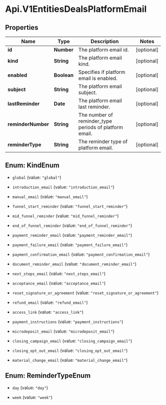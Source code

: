 # Api.V1EntitiesDealsPlatformEmail

## Properties

Name | Type | Description | Notes
------------ | ------------- | ------------- | -------------
**id** | **Number** | The platform email id. | [optional] 
**kind** | **String** | The platform email kind. | [optional] 
**enabled** | **Boolean** | Specifies if platform email is enabled. | [optional] 
**subject** | **String** | The platform email subject. | [optional] 
**lastReminder** | **Date** | The platform email last reminder. | [optional] 
**reminderNumber** | **String** | The number of reminder_type periods of platform email. | [optional] 
**reminderType** | **String** | The reminder type of platform email. | [optional] 



## Enum: KindEnum


* `global` (value: `"global"`)

* `introduction_email` (value: `"introduction_email"`)

* `manual_email` (value: `"manual_email"`)

* `funnel_start_reminder` (value: `"funnel_start_reminder"`)

* `mid_funnel_reminder` (value: `"mid_funnel_reminder"`)

* `end_of_funnel_reminder` (value: `"end_of_funnel_reminder"`)

* `payment_reminder_email` (value: `"payment_reminder_email"`)

* `payment_failure_email` (value: `"payment_failure_email"`)

* `payment_confirmation_email` (value: `"payment_confirmation_email"`)

* `document_reminder_email` (value: `"document_reminder_email"`)

* `next_steps_email` (value: `"next_steps_email"`)

* `acceptance_email` (value: `"acceptance_email"`)

* `reset_signature_or_agreement` (value: `"reset_signature_or_agreement"`)

* `refund_email` (value: `"refund_email"`)

* `access_link` (value: `"access_link"`)

* `payment_instructions` (value: `"payment_instructions"`)

* `microdeposit_email` (value: `"microdeposit_email"`)

* `closing_campaign_email` (value: `"closing_campaign_email"`)

* `closing_opt_out_email` (value: `"closing_opt_out_email"`)

* `material_change_email` (value: `"material_change_email"`)





## Enum: ReminderTypeEnum


* `day` (value: `"day"`)

* `week` (value: `"week"`)




